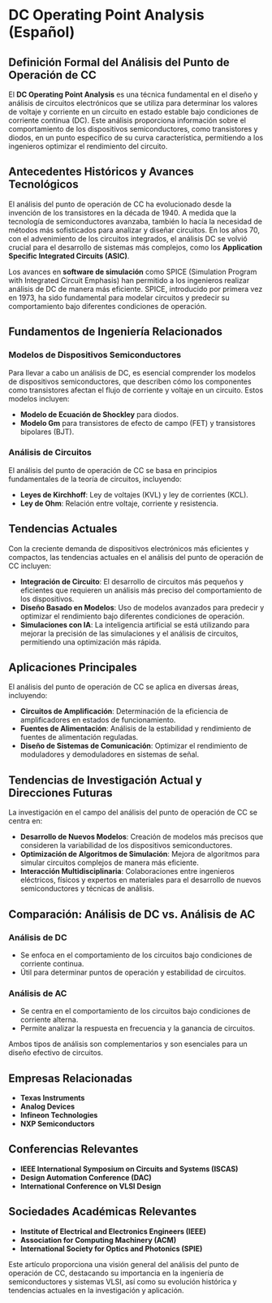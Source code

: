 # DC Operating Point Analysis (Español)

## Definición Formal del Análisis del Punto de Operación de CC

El **DC Operating Point Analysis** es una técnica fundamental en el diseño y análisis de circuitos electrónicos que se utiliza para determinar los valores de voltaje y corriente en un circuito en estado estable bajo condiciones de corriente continua (DC). Este análisis proporciona información sobre el comportamiento de los dispositivos semiconductores, como transistores y diodos, en un punto específico de su curva característica, permitiendo a los ingenieros optimizar el rendimiento del circuito.

## Antecedentes Históricos y Avances Tecnológicos

El análisis del punto de operación de CC ha evolucionado desde la invención de los transistores en la década de 1940. A medida que la tecnología de semiconductores avanzaba, también lo hacía la necesidad de métodos más sofisticados para analizar y diseñar circuitos. En los años 70, con el advenimiento de los circuitos integrados, el análisis DC se volvió crucial para el desarrollo de sistemas más complejos, como los **Application Specific Integrated Circuits (ASIC)**.

Los avances en **software de simulación** como SPICE (Simulation Program with Integrated Circuit Emphasis) han permitido a los ingenieros realizar análisis de DC de manera más eficiente. SPICE, introducido por primera vez en 1973, ha sido fundamental para modelar circuitos y predecir su comportamiento bajo diferentes condiciones de operación.

## Fundamentos de Ingeniería Relacionados

### Modelos de Dispositivos Semiconductores

Para llevar a cabo un análisis de DC, es esencial comprender los modelos de dispositivos semiconductores, que describen cómo los componentes como transistores afectan el flujo de corriente y voltaje en un circuito. Estos modelos incluyen:

- **Modelo de Ecuación de Shockley** para diodos.
- **Modelo Gm** para transistores de efecto de campo (FET) y transistores bipolares (BJT).

### Análisis de Circuitos

El análisis del punto de operación de CC se basa en principios fundamentales de la teoría de circuitos, incluyendo:

- **Leyes de Kirchhoff**: Ley de voltajes (KVL) y ley de corrientes (KCL).
- **Ley de Ohm**: Relación entre voltaje, corriente y resistencia.

## Tendencias Actuales

Con la creciente demanda de dispositivos electrónicos más eficientes y compactos, las tendencias actuales en el análisis del punto de operación de CC incluyen:

- **Integración de Circuito**: El desarrollo de circuitos más pequeños y eficientes que requieren un análisis más preciso del comportamiento de los dispositivos.
- **Diseño Basado en Modelos**: Uso de modelos avanzados para predecir y optimizar el rendimiento bajo diferentes condiciones de operación.
- **Simulaciones con IA**: La inteligencia artificial se está utilizando para mejorar la precisión de las simulaciones y el análisis de circuitos, permitiendo una optimización más rápida.

## Aplicaciones Principales

El análisis del punto de operación de CC se aplica en diversas áreas, incluyendo:

- **Circuitos de Amplificación**: Determinación de la eficiencia de amplificadores en estados de funcionamiento.
- **Fuentes de Alimentación**: Análisis de la estabilidad y rendimiento de fuentes de alimentación reguladas.
- **Diseño de Sistemas de Comunicación**: Optimizar el rendimiento de moduladores y demoduladores en sistemas de señal.

## Tendencias de Investigación Actual y Direcciones Futuras

La investigación en el campo del análisis del punto de operación de CC se centra en:

- **Desarrollo de Nuevos Modelos**: Creación de modelos más precisos que consideren la variabilidad de los dispositivos semiconductores.
- **Optimización de Algoritmos de Simulación**: Mejora de algoritmos para simular circuitos complejos de manera más eficiente.
- **Interacción Multidisciplinaria**: Colaboraciones entre ingenieros eléctricos, físicos y expertos en materiales para el desarrollo de nuevos semiconductores y técnicas de análisis.

## Comparación: Análisis de DC vs. Análisis de AC

### Análisis de DC

- Se enfoca en el comportamiento de los circuitos bajo condiciones de corriente continua.
- Útil para determinar puntos de operación y estabilidad de circuitos.

### Análisis de AC

- Se centra en el comportamiento de los circuitos bajo condiciones de corriente alterna.
- Permite analizar la respuesta en frecuencia y la ganancia de circuitos.

Ambos tipos de análisis son complementarios y son esenciales para un diseño efectivo de circuitos.

## Empresas Relacionadas

- **Texas Instruments**
- **Analog Devices**
- **Infineon Technologies**
- **NXP Semiconductors**

## Conferencias Relevantes

- **IEEE International Symposium on Circuits and Systems (ISCAS)**
- **Design Automation Conference (DAC)**
- **International Conference on VLSI Design**

## Sociedades Académicas Relevantes

- **Institute of Electrical and Electronics Engineers (IEEE)**
- **Association for Computing Machinery (ACM)**
- **International Society for Optics and Photonics (SPIE)**

Este artículo proporciona una visión general del análisis del punto de operación de CC, destacando su importancia en la ingeniería de semiconductores y sistemas VLSI, así como su evolución histórica y tendencias actuales en la investigación y aplicación.